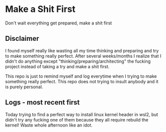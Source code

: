 # Make a Shit First
Don't wait everything get prepared, make a shit first

## Disclaimer

I found myself really like wasting all my time thinking and preparing and try to make something really perfect. After several weeks/months I realize that I didn't do anything except "thinking/preparing/architecting" the fucking project instead of taking a try and make a shit first.

This repo is just to remind myself and log everytime when I trying to make something really perfect. This repo does not trying to insult anybody and it is purely personal.

## Logs - most recent first

Today trying to find a perfect way to install linux kernel header in wsl2, but didn't try any fucking one of them because they all require rebuild the kernel! Waste whole afternoon like an idot. 
